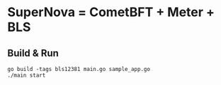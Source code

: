 # SuperNova = CometBFT + Meter + BLS


## Build & Run

```
go build -tags bls12381 main.go sample_app.go
./main start 
```